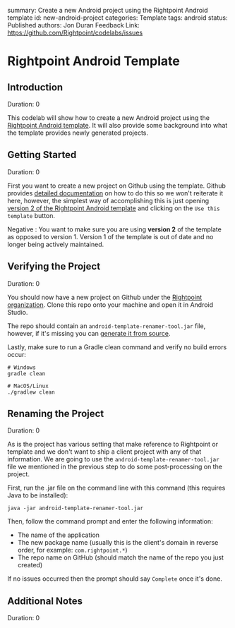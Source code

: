 summary: Create a new Android project using the Rightpoint Android template
id: new-android-project
categories: Template
tags: android
status: Published
authors: Jon Duran
Feedback Link: https://github.com/Rightpoint/codelabs/issues

# Rightpoint Android Template
<!-- ------------------------ -->
## Introduction
Duration: 0

This codelab will show how to create a new Android project using the [Rightpoint Android template][template]. It will also provide some background into what the template provides newly generated projects.

<!-- ------------------------ -->
## Getting Started
Duration: 0

First you want to create a new project on Github using the template. Github provides [detailed documentation][github-docs] on how to do this so we won't reiterate it here, however, the simplest way of accomplishing this is just opening [version 2 of the Rightpoint Android template][template] and clicking on the `Use this template` button.

Negative 
: You want to make sure you are using **version 2** of the template as opposed to version 1. Version 1 of the template is out of date and no longer being actively maintained.

<!-- ------------------------ -->
## Verifying the Project
Duration: 0

You should now have a new project on Github under the [Rightpoint organization][rightpoint]. Clone this repo onto your machine and open it in Android Studio.

The repo should contain an `android-template-renamer-tool.jar` file, however, if it's missing you can [generate it from source][tool-source].

Lastly, make sure to run a Gradle clean command and verify no build errors occur:

```shell script
# Windows
gradle clean

# MacOS/Linux
./gradlew clean
```

<!-- ------------------------ -->
## Renaming the Project
Duration: 0

As is the project has various setting that make reference to Rightpoint or template and we don't want to ship a client project with any of that information. We are going to use the `android-template-renamer-tool.jar` file we mentioned in the previous step to do some post-processing on the project.

First, run the .jar file on the command line with this command (this requires Java to be installed):

```shell script
java -jar android-template-renamer-tool.jar
```

Then, follow the command prompt and enter the following information:

* The name of the application
* The new package name (usually this is the client's domain in reverse order, for example: `com.rightpoint.*`)
* The repo name on GitHub (should match the name of the repo you just created)

If no issues occurred then the prompt should say `Complete` once it's done.

<!-- ------------------------ -->
## Additional Notes
Duration: 0

[github-docs]: https://docs.github.com/en/github/creating-cloning-and-archiving-repositories/creating-a-repository-from-a-template
[template]: https://github.com/Rightpoint/android-template-v2
[rightpoint]: https://github.com/Rightpoint/
[tool-source]: https://github.com/Rightpoint/android-template-renamer-tool#building-from-source